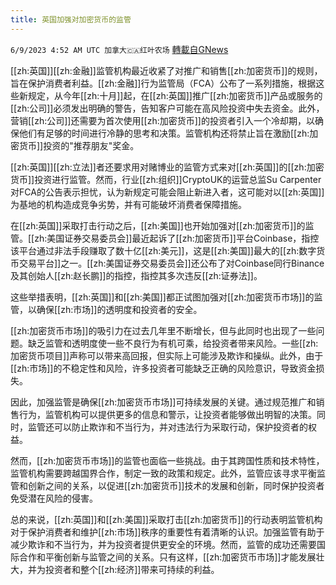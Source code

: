 ```yaml
---
title: 英国加强对加密货币的监管
---
```

`6/9/2023 4:52 AM UTC 加拿大🇨🇦红叶农场` [轉載自GNews](https://gnews.org/articles/1370477)

[[zh:英国]][[zh:金融]]监管机构最近收紧了对推广和销售[[zh:加密货币]]的规则，旨在保护消费者利益。[[zh:金融]]行为监管局（FCA）公布了一系列措施，根据这些新规定，从今年[[zh:十月]]起，在[[zh:英国]]推广[[zh:加密货币]]产品或服务的[[zh:公司]]必须发出明确的警告，告知客户可能在高风险投资中失去资金。此外，营销[[zh:公司]]还需要为首次使用[[zh:加密货币]]的投资者引入一个冷却期，以确保他们有足够的时间进行冷静的思考和决策。监管机构还将禁止旨在激励[[zh:加密货币]]投资的"推荐朋友"奖金。

[[zh:英国]][[zh:立法]]者还要求用对赌博业的监管方式来对[[zh:英国]]的[[zh:加密货币]]投资进行监管。然而，行业[[zh:组织]]CryptoUK的运营总监Su Carpenter对FCA的公告表示担忧，认为新规定可能会阻止新进入者，这可能对以[[zh:英国]]为基地的机构造成竞争劣势，并有可能破坏消费者保障措施。

在[[zh:英国]]采取打击行动之后，[[zh:美国]]也开始加强对[[zh:加密货币]]的监管。[[zh:美国证券交易委员会]]最近起诉了[[zh:加密货币]]平台Coinbase，指控该平台通过非法手段赚取了数十亿[[zh:美元]]，这是[[zh:美国]]最大的[[zh:数字货币交易平台]]之一。[[zh:美国证券交易委员会]]还公布了对Coinbase同行Binance及其创始人[[zh:赵长鹏]]的指控，指控其多次违反[[zh:证券法]]。

这些举措表明，[[zh:英国]]和[[zh:美国]]都正试图加强对[[zh:加密货币市场]]的监管，以确保[[zh:市场]]的透明度和投资者的安全。

[[zh:加密货币市场]]的吸引力在过去几年里不断增长，但与此同时也出现了一些问题。缺乏监管和透明度使一些不良行为有机可乘，给投资者带来风险。一些[[zh:加密货币项目]]声称可以带来高回报，但实际上可能涉及欺诈和操纵。此外，由于[[zh:市场]]的不稳定性和风险，许多投资者可能缺乏正确的风险意识，导致资金损失。

因此，加强监管是确保[[zh:加密货币市场]]可持续发展的关键。通过规范推广和销售行为，监管机构可以提供更多的信息和警示，让投资者能够做出明智的决策。同时，监管还可以防止欺诈和不当行为，并对违法行为采取行动，保护投资者的权益。

然而，[[zh:加密货币市场]]的监管也面临一些挑战。由于其跨国性质和技术特性，监管机构需要跨越国界合作，制定一致的政策和规定。此外，监管应该寻求平衡监管和创新之间的关系，以促进[[zh:加密货币]]技术的发展和创新，同时保护投资者免受潜在风险的侵害。

总的来说，[[zh:英国]]和[[zh:美国]]采取打击[[zh:加密货币]]的行动表明监管机构对于保护消费者和维护[[zh:市场]]秩序的重要性有着清晰的认识。加强监管有助于减少欺诈和不当行为，并为投资者提供更安全的环境。然而，监管的成功还需要国际合作和平衡创新与监管之间的关系。只有这样，[[zh:加密货币市场]]才能发展壮大，并为投资者和整个[[zh:经济]]带来可持续的利益。
